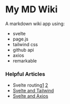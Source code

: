 # My MD Wiki

A markdown wiki app using:

- svelte
- page.js
- tailwind css
- github api
- axios
- remarkable

### Helpful Articles

- Svelte routing[1](https://blog.jscrambler.com/svelte-routing-with-page-js/) [2](https://jackwhiting.co.uk/posts/setting-up-routing-in-svelte-with-pagejs/)
- [Svelte and Tailwind](https://dev.to/ardc_overflow/setting-up-svelte-and-tailwind-with-minimal-extra-dependencies-1g5a)
- [Svelte and Axios](https://dev.to/lukocastillo/svelte-3-how-to-connect-your-app-with-a-rest-api-axios-2h4e)